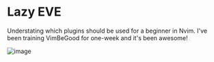 # Lazy EVE 
Understating which plugins should be used for a beginner in Nvim. I've been training VimBeGood for one-week and it's been awesome!

![image](https://github.com/user-attachments/assets/e3e91681-ef23-4dcf-9c4a-04ececefe6c6)
